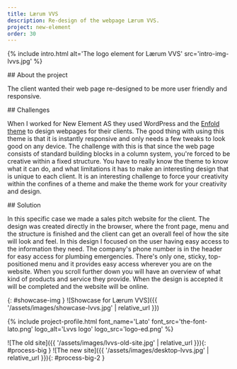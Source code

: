 ```yaml
---
title: Lærum VVS
description: Re-design of the webpage Lærum VVS.
project: new-element
order: 30
---
```


{% include intro.html
    alt='The logo element for Lærum VVS'
    src='intro-img-lvvs.jpg' %}

<div id="info-container">
<article markdown="1">
## About the project

The client wanted their web page re-designed to be more user friendly and
responsive.
</article>

<article markdown="1">
## Challenges

When I worked for New Element AS they used WordPress and the [Enfold
theme](https://themeforest.net/item/enfold-responsive-multipurpose-theme/4519990?ref=Kriesi)
to design webpages for their clients. The good thing with using this theme is
that it is instantly responsive and only needs a few tweaks to look good on any
device. The challenge with this is that since the web page consists of standard
building blocks in a column system, you're forced to be creative within a fixed
structure. You have to really know the theme to know what it can do, and what
limitations it has to make an interesting design that is unique to each client.
It is an interesting challenge to force your creativity within the confines of a
theme and make the theme work for your creativity and design.
</article>

<article markdown="1">
## Solution

In this specific case we made a sales pitch website for the client. The design
was created directly in the browser, where the front page, menu and the
structure is finished and the client can get an overall feel of how the site
will look and feel. In this design I focused on the user having easy access to
the information they need. The company's phone number is in the header for easy
access for plumbing emergencies. There's only one, sticky, top-positioned menu
and it provides easy access wherever you are on the website. When you scroll
further down you will have an overview of what kind of products and service they
provide. When the design is accepted it will be completed and the website will
be online.
</article>
</div>

{: #showcase-img }
![Showcase for Lærum VVS]({{ '/assets/images/showcase-lvvs.jpg' | relative_url }})

{% include project-profile.html
    font_name='Lato'
    font_src='the-font-lato.png'
    logo_alt='Lvvs logo'
    logo_src='logo-ed.png' %}

![The old site]({{ '/assets/images/lvvs-old-site.jpg' | relative_url }}){: #process-big }
![The new site]({{ '/assets/images/desktop-lvvs.jpg' | relative_url }}){: #process-big-2 }

